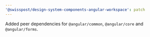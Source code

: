 ```yaml
---
'@swisspost/design-system-components-angular-workspace': patch
---
```


Added peer dependencies for `@angular/common`, `@angular/core` and `@angular/forms`.
